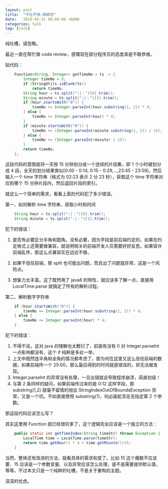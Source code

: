 ```yaml
---
layout: post
title:  "不吐不快-碎碎念"
date:   2018-05-31 08:00:00 +0800
categories: talk
tag: [talk]
---
```

纯吐槽，请忽略。

最近一直在帮忙做 code review，感慨现在部分程序员的态度真是不敢恭维。

贴代码：

```java
    Function<String, Integer> getTimeNo = ts -> {
        Integer timeNo = 0;
        if (StringUtils.isBlank(ts))
            return timeNo;
        String hour = ts.split(":|：")[0].trim();
        String minute = ts.split(":|：")[1].trim();
        if (hour.startsWith("0")) {
            timeNo += Integer.parseInt(hour.substring(1, 2)) * 4;
        } else {
            timeNo += Integer.parseInt(hour) * 4;
        }
        if (minute.startsWith("0")) {
            timeNo += (Integer.parseInt(minute.substring(1, 2)) / 15);
        } else {
            timeNo += (Integer.parseInt(minute) / 15);
        }
        return timeNo;
    };
```
<!-- more -->

这段代码的意图是将一天按 15 分钟划分成一个连续的片段集，即 1 个小时被划分成 4 段，全天的划分结果类似[0:00 - 0:14, 0:15 - 0:29,...,23:45 - 23:59]，然后输入一个 time 字符串（格式为 02:23 表示 2 分 23 秒），获取这个 time 字符串对应到哪个 15 分钟片段内，然后返回片段的索引。

就这么一个简单的需求，看看上面的代码犯了多少错误。

第一、如何解析 time 字符串，获取小时和时间

```java
    String hour = ts.split(":|：")[0].trim();
    String minute = ts.split(":|：")[1].trim();
```

犯下的错误：

1. 是否有必要区分半角和圆角。没有必要，因为字段是前后端约定的，如果在约定格式上还需要做兼容，就说明相关的前端开发人员需要好好反思。如果容许前端乱传，那这么点兼容实在远远不够。

2. 如果不信任前端，那 split 也可能出问题，而且出了问题就异常，这是一个风险点。

2. 想象力太丰富。这了既然用了 java8 的特性，就应该多了解一点，直接用 LocalTime.parse 就搞定了所有的解析过程。

第二、解析数字字符串

```java
    if (hour.startsWith("0")) {
        timeNo += Integer.parseInt(hour.substring(1, 2)) * 4;
    } else {
        timeNo += Integer.parseInt(hour) * 4;
    }
```

犯下的错误：

1. 不得不说，这对 java 的理解也太敷衍了，前面有没有 0 对 Integer.parseInt 一点影响都没有，这个 if 纯粹是多此一举。
2. 上文中既然连半角和全角的情况都考虑了，那为何在这里又这么信任前端的数据，如果前端传一个 25:00，那么最后得到的时间就是错误的，却无法被发现。  
3. Integer.parseInt 的异常没有处理，一旦出错就会导致程序崩溃，简直初级！
4. 与第 2 条同样的疑问，如果前端传过来的是 0:12 这样字段，那 substring(1,2) 就毫不留情的抛出 StringIndexOutOfBoundsException 异常，又是一个坑。不如直接使用 substring(1)，何必画蛇添足去指定第 2 个参数。


那这段代码应该怎么写？

其实这里用 Function 就已经很坑爹了，这个逻辑完全应该是一个独立的方法：

```java
    public static int getTimeIndex(String timeStr) throws Exception {
        LocalTime time = LocalTime.parse(timeStr);
        return time.getHour() * 4 + time.getMinute()/15;
    }

```

当然，整体还有改进的方法，就看具体的需求和度了。比如 15 这个魔数不应该要、15 应该是一个参数变量、以及异常应该怎么处理，是不是需要提供默认值，等等。不过本文只是一个纯粹的吐槽，不是关于重构的主题。

深深的忧虑。